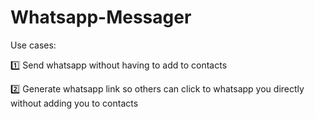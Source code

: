# Whatsapp-Messager

Use cases:

1️⃣ Send whatsapp without having to add to contacts

2️⃣ Generate whatsapp link so others can click to whatsapp you directly without adding you to contacts

